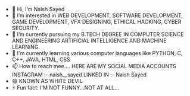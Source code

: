 - 👋 Hi, I’m Naish Sayed
- 👀 I’m interested in WEB DEVELOPMENT, SOFTWARE DEVELOPMENT, GAME DEVELOPMENT, VFX DESIGNING, ETHICAL HACKING, CYBER SECURITY.
- 🌱 I’m currently pursuing my B.TECH DEGREE IN COMPUTER SCIENCE AND ENGINEERING ARTIFICIAL INTELLIGENCE AND MACHINE LEARNING.
- 💞️ I'm currently learning various computer languages like PYTHON, C, C++, JAVA, HTML, CSS
- 📫 How to reach mee.... HERE ARE MY SOCIAL MEDIA ACCOUNTS INSTAGRAM :- naish__sayed LINKED IN :- Naish Sayed
- 😄 KNOWN AS WHITE DEVIL
- ⚡ Fun fact: I'M NOT FUNNY...NOT AT ALL...

<!---
naishsayed/naishsayed is a ✨ special ✨ repository because its `README.md` (this file) appears on your GitHub profile.
You can click the Preview link to take a look at your changes.
--->
